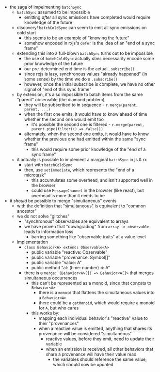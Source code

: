 - the saga of impelmenting `batchSync`
  - `batchSync` assumed to be impossible
    - emitting _after_ all sync emissions have completed would require knowledge of the future
  - discovery! `batchColdSync` can seem to emit all sync emissions on cold start
    - this seems to be an example of "knowing the future"
    - somehow encoded in rxjs's `defer` is the idea of an "end of a sync frame"
  - extending this into a full-blown `batchSync` turns out to be impossible
    - the use of `batchColdSync` actually _does_ necessarily encode some prior knowledge of the future
    - our pre-determined end time is the actual `.subscribe()`
    - since rxjs is lazy, synchronous values "already happened" (in some sense) by the time we do a `.subscribe()`
    - however, once the initial subscribe is complete, we have no other signal of "end of this sync frame"
  - by extension, it's also impossible to batch items from the same "parent" observable (the diamond problem)
    - they will be subscribed to in sequence - `r.merge(parent, parent, ...)`
    - when the first one emits, it would have to know ahead of time whether the second one would emit too
      - it's possible the second one is filtered - `r.merge(parent, parent.pipe(filter(() => false)))`
    - alternately, when the second one emits, it would have to know whether the previous one had emitted within the same "sync frame"
      - this would require some prior knowledge of the "end of a sync frame"
  - it actually is possible to implement a marginal `batchSync` in js & rx
    - start with `batchColdSync`
    - then, use `setImmediate`, which represents the "end of a microtask"
      - this accumulates some overhead, and isn't supported well in the browser
      - could use `MessageChannel` in the browser (like react), but overhead is more than it needs to be
- it _should_ be possible to merge "simultaneous" events
  - with the definition that "simultaneous" is equivalent to "common ancestor"
  - we do not solve "glitches"
    - "synchronous" observables are equivalent to arrays
    - we have proven that "downgrading" from `array -> observable` leads to information loss
      - barring something like "observable traits" at a value level
  - implementation
    - `class Behavior<A> extends Observable<A>`
      - public variable "reactive: Observable<void>"
      - public variable "provenance: Symbol[]"
      - public variable "value: A"
      - public method "at: (time: number) => A"
    - there is a `merge: (Behavior<A>[]) => Behavior<A[]>` that merges simultaneous occurrences
      - this can't be represented as a monoid, since that concats to `Behavior<A>`
        - there is a `monoid` that flattens the simultaneous values into a `Behavior<A>`
        - there could be a `getMonoid`, which would require a monoid for `A`, but who cares
      - this works by:
        - mapping each individual behavior's "reactive" value to their "provenances"
        - when a reactive value is emitted, anything that shares its provenance will be considered "simultaneous"
          - reactive values, before they emit, need to update their variable
          - when an emission is received, all other behaviors that share a provenance will have their value read
            - the variables should reference the same value, which should now be updated
